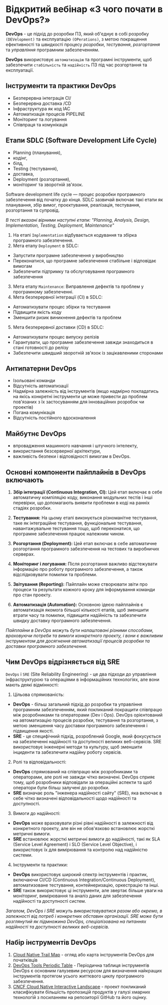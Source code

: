 # Відкритий вебінар «З чого почати в DevOps?»

**DevOps** - це підхід до розробки ПЗ, який об'єднує в собі розробку `(DEVelopment)` та експлуатацію `(OPerations)`, з метою покращення ефективності та швидкості процесу *розробки*, *тестування*, *розгортання* та *управління* програмним забезпеченням.  

**DevOps** використовує `автоматизацію` та програмні інструменти, щоб забезпечити `стабільність` та `надійність` ПЗ під час розгортання та експлуатації.  

## Інструменти та практики DevOps
- Безперервна інтеграція CI/
- Безперервна доставка /CD
- Інфраструктура як код IAC
- Автоматизація процесів PIPELINE
- Моніторинг та логування
- Співпраця та комунікація

## Етапи SDLC (Software Development Life Cycle)
- Planning (планування),   
- кодінг,  
- білд,  
- Testing (тестування),  
- доставка, 
- Deployment (розгортання),  
- моніторинг та зворотній зв'язок. 

Software development life cycle — процес розробки програмного забезпечення від початку до кінця. SDLC зазвичай включає такі етапи як планування, збір вимог, проєктування, реалізація, тестування, розгортання та супровід.

*В тесті вказані вірними наступні етапи: "Planning, Analysis, Design, Implementation, Testing, Deployment, Maintenance"*
1. На етапі `Implementation` відбувається кодування та збірка програмного забезпечення.  
2. Мета етапу `Deployment` в SDLC: 
 - Запустити програмне забезпечення у виробництво  
 - Переконатися, що програмне забезпечення стабільне і відповідає вимогам  
 - Забезпечити підтримку та обслуговування програмного забезпечення  
3. Мета етапу `Maintenance`: Виправлення дефектів та проблем у програмному забезпеченні.  
4. Мета безперервної інтеграції (CI) в SDLC: 
- Автоматизувати процес збірки та тестування  
- Підвищити якість коду  
- Зменшити ризик виникнення дефектів та проблем  
5. Мета безперервної доставки (CD) в SDLC:  
- Автоматизувати процес випуску релізів  
- Гарантувати, що програмне забезпечення завжди знаходиться в стані готовності до релізу  
- Забезпечити швидший зворотній зв'язок із зацікавленими сторонами  

## Антипатерни DevOps  
- Ізольовані команди
- Відсутність автоматизації
- Надмірна залежність від інструментів (якщо надмірно покладатись на якісь конкретні інструменти це може привести до проблем пов'язаних з їх застосуванням для інноваційних  розробок чи проектів)  
- Погана комунікація
- Відсутність постійного вдосконалення  

## Майбутнє DevOps
- впровадження машинного навчання і штучного інтелекту, 
- використання безсерверної архітектури, 
- важливість безпеки і відповідності вимогам в DevOps.

## Основні компоненти пайплайнів в DevOps включають

1. **Збір інтеграції (Continuous Integration, CI):** Цей етап включає в себе автоматичну компіляцію коду, виконання модульних тестів і інші перевірки, що допомагають виявити проблеми в коді на ранніх стадіях розробки.

2. **Тестування:** На цьому етапі виконується різноманітне тестування, таке як інтеграційне тестування, функціональне тестування, навантажувальне тестування тощо, щоб переконатися, що програмне забезпечення працює належним чином.

3. **Розгортання (Deployment):** Цей етап включає в себе автоматичне розгортання програмного забезпечення на тестових та виробничих серверах.

4. **Моніторинг і логування:** Після розгортання важливо відстежувати інформацію про роботу програмного забезпечення, а також відслідковувати помилки та проблеми.

5. **Звітування (Reporting):** Пайплайн може створювати звіти про процеси та результати кожного кроку для інформування команди про стан проекту.

6. **Автоматизація (Automation):** Основною ідеєю пайплайнів є автоматизація якомога більшої кількості етапів, щоб зменшити втрати часу та помилки, підвищити надійність та забезпечити швидку доставку програмного забезпечення.
 
*Пайплайни в DevOps можуть бути налаштовані різними способами, враховуючи потреби та вимоги конкретного проекту, і вони є важливим інструментом для досягнення автоматизації процесів розробки та доставки програмного забезпечення.*

## Чим DevOps відрізняється від SRE 
`DevOps` і `SRE` (Site Reliability Engineering) - це два підходи до управління інфраструктурою та операціями в інформаційних технологіях, але вони мають деякі відмінності:

1. Цільова спрямованість:

- **DevOps** - більш загальний підхід до розробки та управління програмним забезпеченням, який покликаний покращити співпрацю між розробниками та операторами (Dev і Ops). DevOps орієнтований на автоматизацію процесів розробки, тестування та розгортання, з метою зменшення часу доставки програмного забезпечення і підвищення якості.
- **SRE** - це специфічний підхід, розроблений Google, який фокусується на забезпеченні надійності та доступності великих веб-сервісів. SRE використовує інженерні методи та культуру, щоб зменшити інциденти та забезпечити надійну роботу сервісів.

2. Ролі та відповідальності:

- **DevOps** спрямований на співпрацю між розробниками та операторами, але ролі не завжди чітко визначені. DevOps сприяє тому, щоб розробники відповідали за операційні аспекти та щоб оператори були більш залучені до розробки.
- **SRE** визначає роль "інженера надійності сайту" (SRE), яка включає в себе чітко визначені відповідальності щодо надійності та доступності.

3. Вимоги до надійності:

- **DevOps** може враховувати різні рівні надійності в залежності від конкретного проекту, але він не обов'язково встановлює жорсткі метричні вимоги.
- **SRE** встановлює жорсткі метричні вимоги до надійності, такі як SLA (Service Level Agreement) і SLO (Service Level Objective), і використовує їх для вимірювання та контролю над надійністю системи.

4. Інструменти та практики:

- **DevOps** використовує широкий спектр інструментів і практик, включаючи CI/CD (Continuous Integration/Continuous Deployment), автоматизоване тестування, контейнеризацію, оркестрацію та інші.
- **SRE** також використовує ці інструменти, але звертає більше уваги на моніторинг, вимірювання та аналіз даних для забезпечення надійності та доступності систем.

*Загалом, DevOps і SRE можуть використовуватися разом або окремо, в залежності від потреб і конкретних обставин організації. SRE може бути розглянутий як підмножина DevOps, спеціалізована на питаннях надійності та доступності великих веб-сервісів.*

## Набір інструментів DevOps

1. [Cloud Native Trail Map](https://raw.githubusercontent.com/cncf/trailmap/master/CNCF_TrailMap_latest.pdf) - огляд або карта інструментів DevOps для початківців  
2. [DevOps Tools Periodic Table](https://digital.ai/learn/devops-periodic-table/?nab=0) -  Періодична таблиця інструментів DevOps є основним галузевим
ресурсом для визначення найкращих інструментів протягом усього життєвого циклу програмного забезпечення.  
3. [CNCF Cloud Native Interactive Landscape](https://landscape.cncf.io/) - проект покликаний класифікувати більшість пропозицій продуктів у галузі хмарних технологій з посиланням на репозиторії GitHub та його оцінку.
